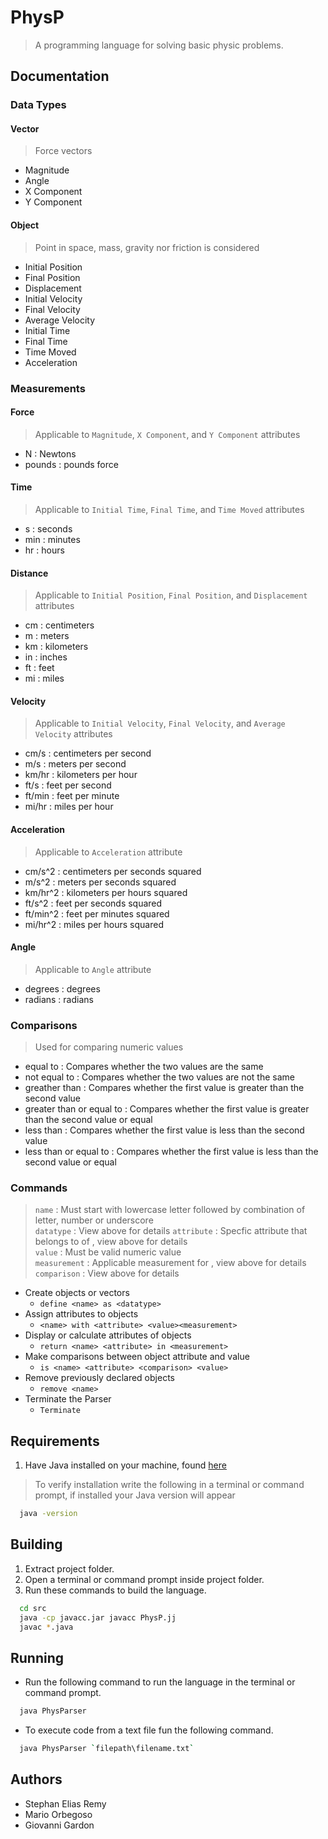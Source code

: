 # PhysP
> A programming language for solving basic physic problems.

## Documentation
### Data Types
#### Vector
   > Force vectors
   
   * Magnitude
   * Angle
   * X Component
   * Y Component

#### Object
   > Point in space, mass, gravity nor friction is considered

   * Initial Position
   * Final Position
   * Displacement
   * Initial Velocity
   * Final Velocity
   * Average Velocity
   * Initial Time
   * Final Time
   * Time Moved
   * Acceleration

### Measurements
#### Force
   > Applicable to `Magnitude`, `X Component`, and `Y Component` attributes
   
   * N : Newtons
   * pounds : pounds force

#### Time
   > Applicable to `Initial Time`, `Final Time`, and `Time Moved` attributes

   * s : seconds
   * min : minutes
   * hr : hours

#### Distance
   > Applicable to `Initial Position`, `Final Position`, and `Displacement` attributes

   * cm : centimeters
   * m : meters
   * km : kilometers
   * in : inches
   * ft : feet
   * mi : miles

#### Velocity
   > Applicable to `Initial Velocity`, `Final Velocity`, and `Average Velocity` attributes

   * cm/s : centimeters per second
   * m/s : meters per second
   * km/hr : kilometers per hour
   * ft/s : feet per second
   * ft/min : feet per minute
   * mi/hr : miles per hour

#### Acceleration
   > Applicable to `Acceleration` attribute

   * cm/s^2 : centimeters per seconds squared
   * m/s^2 : meters per seconds squared
   * km/hr^2 : kilometers per hours squared
   * ft/s^2 : feet per seconds squared
   * ft/min^2 : feet per minutes squared
   * mi/hr^2 : miles per hours squared

#### Angle
   > Applicable to `Angle` attribute

   * degrees : degrees
   * radians : radians

### Comparisons
> Used for comparing numeric values

* equal to : Compares whether the two values are the same
* not equal to : Compares whether the two values are not the same
* greather than : Compares whether the first value is greater than the second value
* greater than or equal to : Compares whether the first value is greater than the second value or equal
* less than : Compares whether the first value is less than the second value
* less than or equal to : Compares whether the first value is less than the second value or equal

### Commands
> `name` : Must start with lowercase letter followed by combination of letter, number or underscore <br />
> `datatype` : View above for details
> `attribute` : Specfic attribute that belongs to <datatype> of <name>, view above for details <br />
> `value` : Must be valid numeric value <br />
> `measurement` : Applicable measurement for <attribute>, view above for details <br />
> `comparison` : View above for details

*  Create objects or vectors
   * `define <name> as <datatype>`
*  Assign attributes to objects
   * `<name> with <attribute> <value><measurement>`
* Display or calculate attributes of objects
   * `return <name> <attribute> in <measurement>`
* Make comparisons between object attribute and value
   * `is <name> <attribute> <comparison> <value>`
* Remove previously declared objects
   * `remove <name>`
* Terminate the Parser
   * `Terminate`

## Requirements
1. Have Java installed on your machine, found [here](http://www.oracle.com/technetwork/java/javase/downloads/jdk8-downloads-2133151.html)
> To verify installation write the following in a terminal or command prompt, if installed your Java version will appear
```bash
  java -version
```

## Building
1. Extract project folder.
2. Open a terminal or command prompt inside project folder.
3. Run these commands to build the language.
```bash
  cd src
  java -cp javacc.jar javacc PhysP.jj
  javac *.java
```

## Running
* Run the following command to run the language in the terminal or command prompt.
```bash
  java PhysParser
```
* To execute code from a text file fun the following command.
```bash
  java PhysParser `filepath\filename.txt`
```

## Authors
* Stephan Elias Remy
* Mario Orbegoso
* Giovanni Gardon
